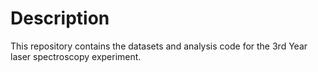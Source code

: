 # Description
This repository contains the datasets and analysis code for the 3rd Year laser spectroscopy experiment.
